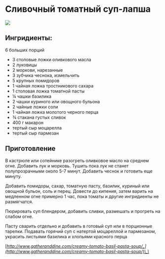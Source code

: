 # Сливочный томатный суп-лапша

![](https://s-media-cache-ak0.pinimg.com/564x/3e/4d/4b/3e4d4bf2489d02ba03a2d1f30fb632c0.jpg)

## Ингридиенты:

6 больших порций

* 3 столовые ложки оливкового масла
* 2 луковицы
* 2 моркови, нарезанные
* 3 зубчика чеснока, измельчить
* 5 крупных помидоров
* 1 чайная ложка тростникового сахара
* 1 столовая ложка томатной пасты
* ¼ чашки базилика
* 2 чашки куриного или овощного бульона
* 2 чайные ложки соли
* 1 чайная ложка молотого черного перца
* ¾ стакана густых сливок
* 400 г макарон
* тертый сыр моцарелла
* тертый сыр пармезан

## Приготовление

В кастрюле или сотейнике разогреть оливковое масло на среднем огне. Добавить лук и морковь. Тушить пока лук не станет полупрозрачными около 5-7 минут. Добавить чеснок и готовить еще минуту.

Добавить помидоры, сахар, томатную пасту, базилик, куриный или овощной бульон, соль и перец. Довести до кипения, затем варить на медленном огне примерно 1 час, пока томаты и другие ингридиенты не размягчатся.

Пюрировать суп блендером, добавить сливки, размешать и прогреть на слабом огне.

Пасту сварить отдельно и добавить в готовый суп или в порционные тарелки. Подавать горячий суп с натертой моцареллой и пармезаном, украсить листьями базилика и хлопьями красного перца

[_http://www.gatheranddine.com/creamy-tomato-basil-pasta-soup/_](http://www.gatheranddine.com/creamy-tomato-basil-pasta-soup/)\_\_

